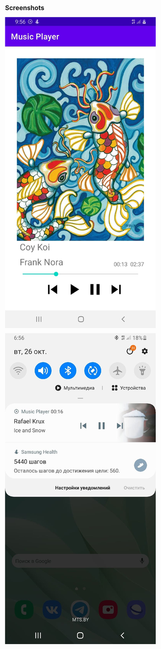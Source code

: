 ## Screenshots
![Music Player](https://github.com/Valentin2508247/Task-6-Music-Player/blob/master/screenshots/screenshot2.jpg?raw=true) 

![Music Player](https://github.com/Valentin2508247/Task-6-Music-Player/blob/master/screenshots/screenshot.jpg?raw=true) 
